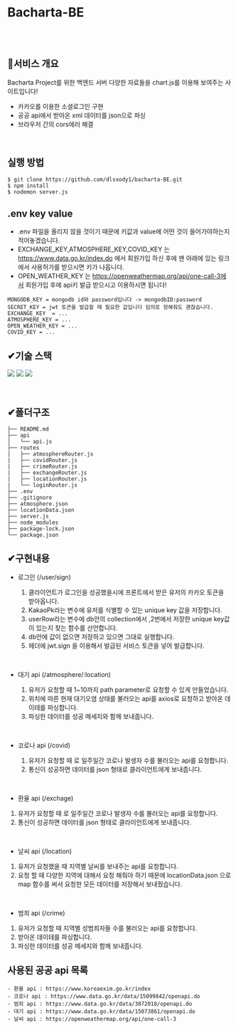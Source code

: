 # Bacharta-BE

<br/>
<br/>

## 🙉서비스 개요

Bacharta Project를 위한 백엔드 서버
다양한 자료들을 chart.js를 이용해 보여주는 사이트입니다!

- 카카오를 이용한 소셜로그인 구현
- 공공 api에서 받아온 xml 데이터를 json으로 파싱
- 브라우저 간의 cors에러 해결

<br/>

## 실행 방법

    $ git clone https://github.com/dlsxody1/bacharta-BE.git
    $ npm install
    $ nodemon server.js
 

## .env key value

- .env 파일을 올리지 않을 것이기 때문에 키값과 value에 어떤 것이 들어가야하는지 적어놓겠습니다.
- EXCHANGE_KEY,ATMOSPHERE_KEY,COVID_KEY 는 https://www.data.go.kr/index.do 에서 회원가입 하신 후에 맨 아래에 있는 링크에서 
사용허가를 받으시면 키가 나옵니다.
- OPEN_WEATHER_KEY 는 https://openweathermap.org/api/one-call-3에서 회원가입 후에 api키 발급 받으시고 이용하시면 됩니다!

```
MONGODB_KEY = mongodb id와 password입니다 -> mongodbID:password
SECRET_KEY = jwt 토큰을 발급할 때 필요한 값입니다 임의로 정해줘도 괜찮습니다.
EXCHANGE_KEY  = ...
ATMOSPHERE_KEY = ...
OPEN_WEATHER_KEY = ...
COVID_KEY = ...
```

## ✔기술 스택
<img src="https://img.shields.io/badge/node.js-339933?style=for-the-badge&logo=Node.js&logoColor=white"> <img src="https://img.shields.io/badge/express-000000?style=for-the-badge&logo=express&logoColor=white"> <img src="https://img.shields.io/badge/mongoDB-47A248?style=for-the-badge&logo=MongoDB&logoColor=white">

<br/>

## ✔폴더구조
```.
├── README.md
├── api
│   └── api.js
├── routes
|   ├── atmosphereRouter.js
|   ├── covidRouter.js
|   ├── crimeRouter.js
|   ├── exchangeRouter.js
|   ├── locationRouter.js
|   └── loginRouter.js
├── .env
├── .gitignore
├── atmosphere.json
├── locationData.json
├── server.js
├── node_modules
├── package-lock.json
└── package.json
```

## ✔구현내용

- 로그인 (/user/sign)

  1. 클라이언트가 로그인을 성공했을시에 프론트에서 받은 유저의 카카오 토큰을 받아옵니다. 
  2. KakaoPk라는 변수에 유저를 식별할 수 있는 unique key 값을 저장합니다.
  3. userRow라는 변수에 db안의 collection에서 ,2번에서 저장한 unique key값이 있는지 찾는 함수를 선언합니다.
  4. db안에 값이 없으면 저장하고 있으면 그대로 실행합니다.
  5. 헤더에 jwt.sign 을 이용해서 발급된 서비스 토큰을 넣어 발급합니다.
 
 <br/>
 
- 대기 api (/atmosphere/:location)

  1. 유저가 요청할 때 1~10까지 path parameter로 요청할 수 있게 만들었습니다.
  2. 위치에 따른 현재 대기오염 상태를 불러오는 api를 axios로 요청하고 받아온 데이테를 파싱합니다.
  3. 파싱한 데이터를 성공 메세지와 함께 보내줍니다.
 
 <br/>
 
- 코로나 api (/covid)
  
  1. 유저가 요청할 때 로 일주일간 코로나 발생자 수를 불러오는 api를 요청합니다.
  2. 통신이 성공하면 데이터를 json 형태로 클라이언트에게 보내줍니다.
 
 <br/>
 
 - 환율 api (/exchage)
  
  1. 유저가 요청할 때 로 일주일간 코로나 발생자 수를 불러오는 api를 요청합니다.
  2. 통신이 성공하면 데이터를 json 형태로 클라이언트에게 보내줍니다.
  
   <br/>
   
 - 날씨 api (/location)
 
  1. 유저가 요청했을 때 지역별 날씨를 보내주는 api를 요청합니다.
  2. 요청 할 때 다양한 지역에 대해서 요청 해줘야 하기 때문에 locationData.json 으로 map 함수를 써서 요청한 모든 데이터를 저장해서 보내줬습니다.
  
   <br/>
    
  - 범죄 api (/crime)
  
  1. 유저가 요청할 때 지역별 성범죄자들 수를 불러오는 api를 요청합니다.
  2. 받아온 데이테를 파싱합니다.
  3. 파싱한 데이터를 성공 메세지와 함께 보내줍니다.
  

## 사용된 공공 api 목록

```
- 환율 api : https://www.koreaexim.go.kr/index
- 코로나 api : https://www.data.go.kr/data/15099842/openapi.do
- 범죄 api : https://www.data.go.kr/data/3072018/openapi.do
- 대기 api : https://www.data.go.kr/data/15073861/openapi.do
- 날씨 api : https://openweathermap.org/api/one-call-3

```




